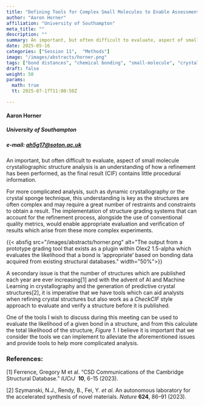 ```yaml
---
title: "Defining Tools for Complex Small Molecules to Enable Assessment of Quality and Appropriate Reuse of Data"
author: "Aaron Horner"
affiliation: "University of Southampton"
meta_title: ""
description: ""
summary: An important, but often difficult to evaluate, aspect of small molecule crystallographic structure analysis is an understanding of how a refinement has been performed. One of the tools tha can be used is to evaluate the likelihood of a given bond in a structure, and from this calculate the total likelihood of the structure
date: 2025-05-16  
categories: ["Session 11",  "Methods"]
image: "/images/abstracts/horner.png"
tags: ["bond distances", "chemical bonding", "small-molecule", "crystallography", "structure validation"]
draft: false
weight: 50  
params:
  math: true
  tt: 2025-07-17T11:00:50Z

---
```

#### Aaron Horner

##### University of Southampton

##### e-mail: ah5g17@soton.ac.uk

An important, but often difficult to evaluate, aspect of small molecule crystallographic structure analysis is an understanding of how a refinement has been performed, as the final result (CIF) contains little procedural information.

For more complicated analysis, such as dynamic crystallography or the crystal sponge technique, this understanding is key as the structures are often complex and may require a great number of restraints and constraints to obtain a result. The implementation of structure grading systems that can account for the refinement process, alongside the use of conventional quality metrics, would enable appropriate evaluation and verification of results which arise from these more complex experiments.

{{< absfig src="/images/abstracts/horner.png" alt="The output from a prototype grading tool that exists as a plugin within Olex2 1.5-alpha which evaluates the likelihood that a bond is ‘appropriate’ based on bonding data acquired from existing structural databases." width="50%">}}

A secondary issue is that the number of structures which are published each year are ever increasing[1] and with the advent of AI and Machine Learning in crystallography and the generation of predictive crystal structures[2], it is imperative that we have tools which can aid analysts when refining crystal structures but also work as a *CheckCIF* style approach to evaluate and verify a structure before it is published.

One of the tools I wish to discuss during this meeting can be used to evaluate the likelihood of a given bond in a structure, and from this calculate the total likelihood of the structure, *Figure 1*. I believe it is important that we consider the tools we can implement to alleviate the aforementioned issues and provide tools to help more complicated analysis.

### References:

[1] Ferrence, Gregory M et al. “CSD Communications of the Cambridge Structural Database.” *IUCrJ*  **10**, 6-15 (2023).

[2] Szymanski, N.J., Rendy, B., Fei, Y. *et al.* An autonomous laboratory for the accelerated synthesis of novel materials. *Nature* **624**, 86–91 (2023).